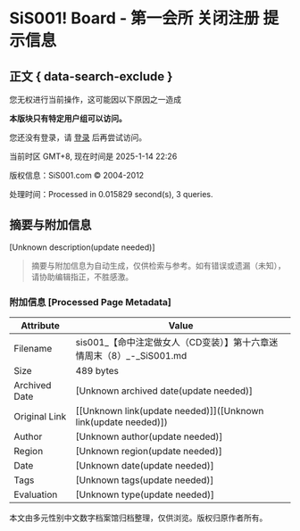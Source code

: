 # SiS001! Board - 第一会所 关闭注册 提示信息

## 正文 { data-search-exclude }


您无权进行当前操作，这可能因以下原因之一造成

**本版块只有特定用户组可以访问。**

您还没有登录，请 [登录](logging.php?action=login) 后再尝试访问。

当前时区 GMT+8, 现在时间是 2025-1-14 22:26

版权信息：SiS001.com © 2004-2012

处理时间：Processed in 0.015829 second(s), 3 queries.
<!-- tcd_original_link https://sis001.com/forum/thread-11402645-1-1.html -->


## 摘要与附加信息

<!-- tcd_abstract -->
[Unknown description(update needed)]
<!-- tcd_abstract_end -->

> 摘要与附加信息为自动生成，仅供检索与参考。如有错误或遗漏（未知），请协助编辑指正，不胜感激。

### 附加信息 [Processed Page Metadata]

| Attribute       | Value                                  |
|-----------------|----------------------------------------|
| Filename        | sis001_【命中注定做女人（CD变装）】第十六章迷情周末（8）_-_SiS001.md                             |
| Size            | 489 bytes                           |
| Archived Date   | [Unknown archived date(update needed)]                             |
| Original Link   | [[Unknown link(update needed)]]([Unknown link(update needed)])                       |
| Author          | [Unknown author(update needed)]                               |
| Region          | [Unknown region(update needed)]                               |
| Date            | [Unknown date(update needed)]                                 |
| Tags            | [Unknown tags(update needed)]                                 |
| Evaluation            | [Unknown type(update needed)]                                 |
<!-- tcd_table_end -->

本文由多元性别中文数字档案馆归档整理，仅供浏览。版权归原作者所有。
